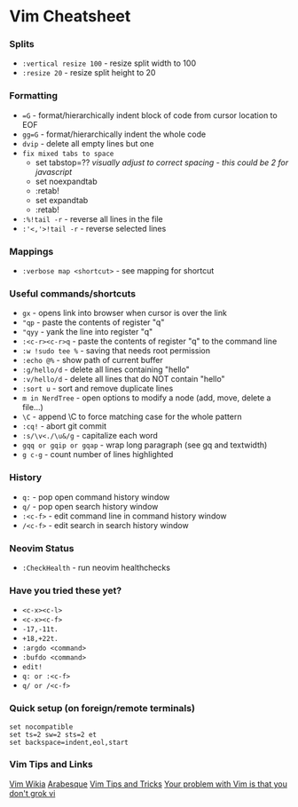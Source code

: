 # Vim Cheatsheet

### Splits

- `:vertical resize 100` - resize split width to 100
- `:resize 20` - resize split height to 20

### Formatting

- `=G` - format/hierarchically indent block of code from cursor location to EOF
- `gg=G` - format/hierarchically indent the whole code
- `dvip` - delete all empty lines but one
- `fix mixed tabs to space`
    - set tabstop=?? *visually adjust to correct spacing - this could be 2 for javascript*
    - set noexpandtab
    - :retab!
    - set expandtab
    - :retab!
- `:%!tail -r` - reverse all lines in the file
- `:'<,'>!tail -r` - reverse selected lines

### Mappings

- `:verbose map <shortcut>` - see mapping for shortcut

### Useful commands/shortcuts

- `gx` - opens link into browser when cursor is over the link
- `"qp` - paste the contents of register "q"
- `"qyy` - yank the line into register "q"
- `:<c-r><c-r>q` - paste the contents of register "q" to the command line
- `:w !sudo tee %` - saving that needs root permission
- `:echo @%` - show path of current buffer
- `:g/hello/d` - delete all lines containing "hello"
- `:v/hello/d` - delete all lines that do NOT contain "hello"
- `:sort u` - sort and remove duplicate lines
- `m in NerdTree` - open options to modify a node (add, move, delete a file...)
- `\C` - append \C to force matching case for the whole pattern
- `:cq!` - abort git commit
- `:s/\v<./\u&/g` - capitalize each word
- `gqq or gqip or gqap` - wrap long paragraph (see gq and textwidth)
- `g c-g` - count number of lines highlighted

### History

- `q:` - pop open command history window
- `q/` - pop open search history window
- `:<c-f>` - edit command line in command history window
- `/<c-f>` - edit search in search history window

### Neovim Status

- `:CheckHealth` - run neovim healthchecks

### Have you tried these yet?

- `<c-x><c-l>`
- `<c-x><c-f>`
- `-17,-11t.`
- `+18,+22t.`
- `:argdo <command>`
- `:bufdo <command>`
- `edit!`
- `q: or :<c-f>`
- `q/ or /<c-f>`

### Quick setup (on foreign/remote terminals)

```
set nocompatible
set ts=2 sw=2 sts=2 et
set backspace=indent,eol,start
```

### Vim Tips and Links

[Vim Wikia](https://vim.fandom.com/wiki/Vim_Tips_Wiki)
[Arabesque](https://sanctum.geek.nz/arabesque/)
[Vim Tips and Tricks](https://www.cs.swarthmore.edu/help/vim/home.html)
[Your problem with Vim is that you don't grok vi](https://stackoverflow.com/questions/1218390/what-is-your-most-productive-shortcut-with-vim/1220118#1220118)
